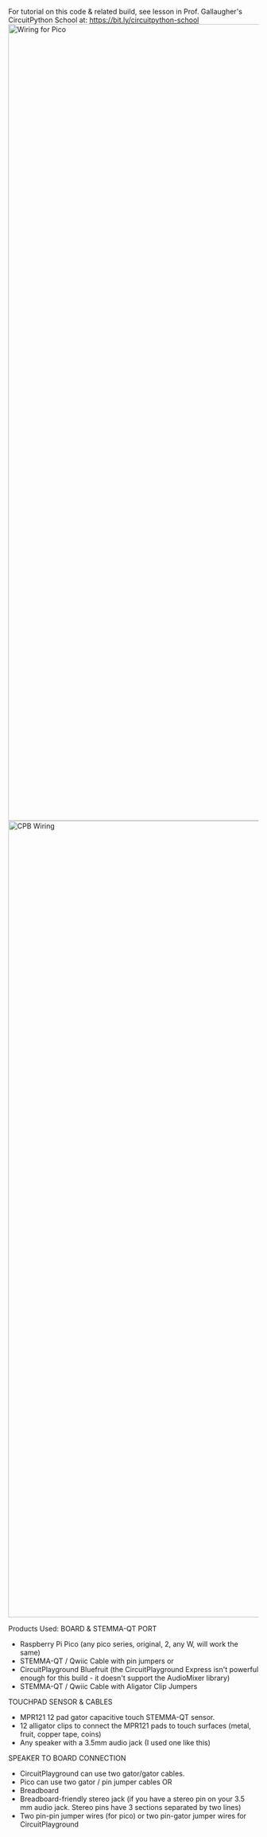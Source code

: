 For tutorial on this code & related build, see lesson in Prof. Gallaugher's CircuitPython School at:
https://bit.ly/circuitpython-school
<img width="1600" alt="Wiring for Pico" src="https://github.com/user-attachments/assets/a8b71596-8e8e-4e40-a759-4d865ed39a4b" />
<img width="1600" alt="CPB Wiring" src="https://github.com/user-attachments/assets/890ef359-6d46-4c99-9d3a-32e8089a262a" />

Products Used:
BOARD & STEMMA-QT PORT
- Raspberry Pi Pico (any pico series, original, 2, any W, will work the same)
- STEMMA-QT / Qwiic Cable with pin jumpers
or
- CircuitPlayground Bluefruit (the CircuitPlayground Express isn't powerful enough for this build - it doesn't support the AudioMixer library)
- STEMMA-QT / Qwiic Cable with Aligator Clip Jumpers

TOUCHPAD SENSOR & CABLES
- MPR121 12 pad gator capacitive touch STEMMA-QT sensor.
- 12 alligator clips to connect the MPR121 pads to touch surfaces (metal, fruit, copper tape, coins)
- Any speaker with a 3.5mm audio jack (I used one like this)

SPEAKER TO BOARD CONNECTION
- CircuitPlayground can use two gator/gator cables.
- Pico can use two gator / pin jumper cables
  OR
- Breadboard
- Breadboard-friendly stereo jack (if you have a stereo pin on your 3.5 mm audio jack. Stereo pins have 3 sections separated by two lines)
- Two pin-pin jumper wires (for pico) or two pin-gator jumper wires for CircuitPlayground



